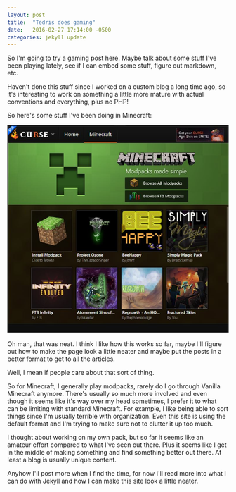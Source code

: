 ```yaml
---
layout: post
title:  "Tedris does gaming"
date:   2016-02-27 17:14:00 -0500
categories: jekyll update
---
```

So I'm going to try a gaming post here.  Maybe talk about some stuff I've been playing lately, see if I can embed some stuff, figure out markdown, etc.

Haven't done this stuff since I worked on a custom blog a long time ago, so it's interesting to work on something a little more mature with actual conventions and everything, plus no PHP!

So here's some stuff I've been doing in Minecraft:

![CurseVoice modpacks](/images/minecraftModpacks.JPG)

Oh man, that was neat.  I think I like how this works so far, maybe I'll figure out how to make the page look a little neater and maybe put the posts in a better format to get to all the articles.

Well, I mean if people care about that sort of thing.

So for Minecraft, I generally play modpacks, rarely do I go through Vanilla Minecraft anymore.  There's usually so much more involved and even though it seems like it's way over my head sometimes, I prefer it to what can be limiting with standard Minecraft.  For example, I like being able to sort things since I'm usually terrible with organization.  Even this site is using the default format and I'm trying to make sure not to clutter it up too much.

I thought about working on my own pack, but so far it seems like an amateur effort compared to what I've seen out there.  Plus it seems like I get in the middle of making something and find something better out there.  At least a blog is usually unique content.

Anyhow I'll post more when I find the time, for now I'll read more into what I can do with Jekyll and how I can make this site look a little neater.
